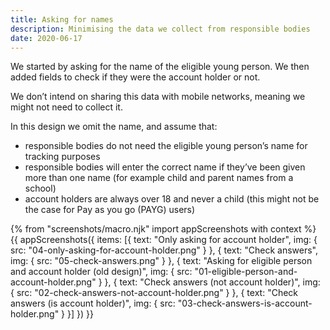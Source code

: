 ```yaml
---
title: Asking for names
description: Minimising the data we collect from responsible bodies
date: 2020-06-17
---
```


We started by asking for the name of the eligible young person. We then added fields to check if they were the account holder or not.

We don’t intend on sharing this data with mobile networks, meaning we might not need to collect it.

In this design we omit the name, and assume that:

- responsible bodies do not need the eligible young person’s name for tracking purposes
- responsible bodies will enter the correct name if they’ve been given more than one name (for example child and parent names from a school)
- account holders are always over 18 and never a child (this might not be the case for Pay as you go (PAYG) users)

{% from "screenshots/macro.njk" import appScreenshots with context %}
{{ appScreenshots({
  items: [{
      text: "Only asking for account holder",
      img: { src: "04-only-asking-for-account-holder.png" }
    }, {
      text: "Check answers",
      img: { src: "05-check-answers.png" }
    }, {
      text: "Asking for eligible person and account holder (old design)",
      img: { src: "01-eligible-person-and-account-holder.png" }
    }, {
      text: "Check answers (not account holder)",
      img: { src: "02-check-answers-not-account-holder.png" }
    }, {
      text: "Check answers (is account holder)",
      img: { src: "03-check-answers-is-account-holder.png" }
    }]
}) }}

